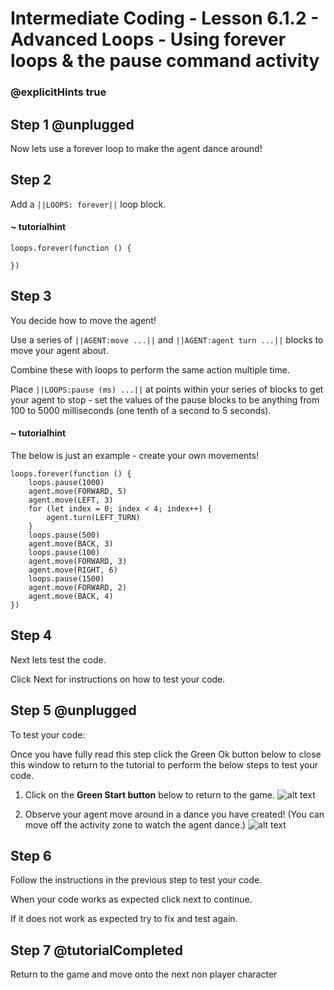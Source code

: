 # Intermediate Coding - Lesson 6.1.2 - Advanced Loops - Using forever loops & the pause command activity

### @explicitHints true

## Step 1 @unplugged
Now lets use a forever loop to make the agent dance around!

## Step 2
Add a ``||LOOPS: forever||`` loop block.

#### ~ tutorialhint
```blocks
loops.forever(function () {
    
})
```

## Step 3
You decide how to move the agent!

Use a series of ``||AGENT:move ...||`` and ``||AGENT:agent turn ...||`` blocks to move your agent about.

Combine these with loops to perform the same action multiple time.

Place ``||LOOPS:pause (ms) ...||`` at points within your series of blocks to get your agent to stop - set the values of the pause blocks to be anything from 100 to 5000 milliseconds (one tenth of a second to 5 seconds).
#### ~ tutorialhint
The below is just an example - create your own movements!
```blocks 
loops.forever(function () {
    loops.pause(1000)
    agent.move(FORWARD, 5)
    agent.move(LEFT, 3)
    for (let index = 0; index < 4; index++) {
        agent.turn(LEFT_TURN)
    }
    loops.pause(500)
    agent.move(BACK, 3)
    loops.pause(100)
    agent.move(FORWARD, 3)
    agent.move(RIGHT, 6)
    loops.pause(1500)
    agent.move(FORWARD, 2)
    agent.move(BACK, 4)
})
```
## Step 4
Next lets test the code.

Click Next for instructions on how to test your code.

## Step 5 @unplugged
To test your code:

Once you have fully read this step click the Green Ok button below to close this window to return to the tutorial to perform the below steps to test your code.

1. Click on the **Green Start button** below to return to the game.
![alt text](https://intermediatev3.codingcredentials.com/Lesson2/2.1.1/images/2.jpg?raw=true "Start")


2. Observe your agent move around in a dance you have created! (You can move off the activity zone to watch the agent dance.)
![alt text](https://intermediatev3.codingcredentials.com/Lesson6/6.1.2/images/2.jpg?raw=true "forever")

## Step 6
Follow the instructions in the previous step to test your code.

When your code works as expected click next to continue.

If it does not work as expected try to fix and test again.

## Step 7 @tutorialCompleted
Return to the game and move onto the next non player character
